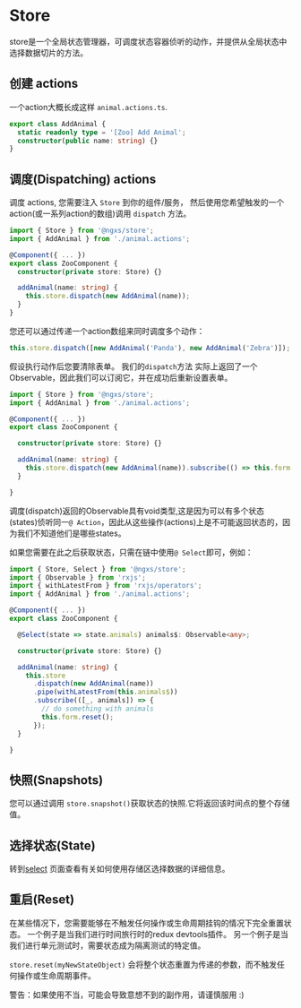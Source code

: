 # Store

store是一个全局状态管理器，可调度状态容器侦听的动作，并提供从全局状态中选择数据切片的方法。

## 创建 actions

一个action大概长成这样 `animal.actions.ts`.

```typescript
export class AddAnimal {
  static readonly type = '[Zoo] Add Animal';
  constructor(public name: string) {}
}
```

## 调度(Dispatching) actions

调度 actions, 您需要注入 `Store` 到你的组件/服务， 然后使用您希望触发的一个action(或一系列action的数组)调用 `dispatch` 方法。

```typescript
import { Store } from '@ngxs/store';
import { AddAnimal } from './animal.actions';

@Component({ ... })
export class ZooComponent {
  constructor(private store: Store) {}

  addAnimal(name: string) {
    this.store.dispatch(new AddAnimal(name));
  }
}
```

您还可以通过传递一个action数组来同时调度多个动作：

```typescript
this.store.dispatch([new AddAnimal('Panda'), new AddAnimal('Zebra')]);
```

假设执行动作后您要清除表单。 我们的`dispatch`方法 实际上返回了一个Observable，因此我们可以订阅它，并在成功后重新设置表单。

```typescript
import { Store } from '@ngxs/store';
import { AddAnimal } from './animal.actions';

@Component({ ... })
export class ZooComponent {

  constructor(private store: Store) {}

  addAnimal(name: string) {
    this.store.dispatch(new AddAnimal(name)).subscribe(() => this.form.reset());
  }

}
```

调度(dispatch)返回的Observable具有void类型,这是因为可以有多个状态(states)侦听同一`@ Action`，因此从这些操作(actions)上是不可能返回状态的，因为我们不知道他们是哪些states。


如果您需要在此之后获取状态，只需在链中使用`@ Select`即可，例如：

```typescript
import { Store, Select } from '@ngxs/store';
import { Observable } from 'rxjs';
import { withLatestFrom } from 'rxjs/operators';
import { AddAnimal } from './animal.actions';

@Component({ ... })
export class ZooComponent {

  @Select(state => state.animals) animals$: Observable<any>;

  constructor(private store: Store) {}

  addAnimal(name: string) {
    this.store
      .dispatch(new AddAnimal(name))
      .pipe(withLatestFrom(this.animals$))
      .subscribe(([_, animals]) => {
        // do something with animals
        this.form.reset();
      });
  }

}
```

## 快照(Snapshots)


您可以通过调用 `store.snapshot()`获取状态的快照.它将返回该时间点的整个存储值。
## 选择状态(State)

转到[select](select.md) 页面查看有关如何使用存储区选择数据的详细信息。

## 重启(Reset)

在某些情况下，您需要能够在不触发任何操作或生命周期挂钩的情况下完全重置状态。 一个例子是当我们进行时间旅行时的redux devtools插件。 另一个例子是当我们进行单元测试时，需要状态成为隔离测试的特定值。

`store.reset(myNewStateObject)` 会将整个状态重置为传递的参数，而不触发任何操作或生命周期事件。

警告：如果使用不当，可能会导致意想不到的副作用，请谨慎服用 :)

